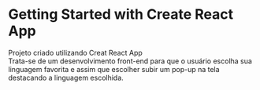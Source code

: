 # Getting Started with Create React App

Projeto criado utilizando Creat React App  
Trata-se de um desenvolvimento front-end para que o usuário escolha sua linguagem favorita e assim que escolher subir um pop-up na tela destacando a linguagem escolhida.
